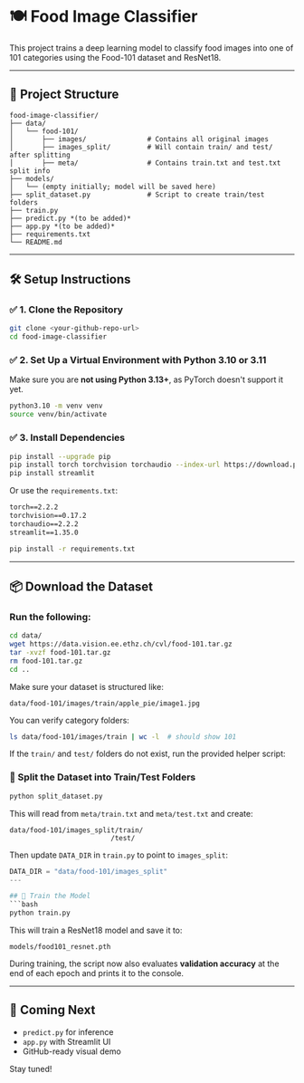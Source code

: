 # 🍽️ Food Image Classifier

This project trains a deep learning model to classify food images into one of 101 categories using the Food-101 dataset and ResNet18.

---

## 📁 Project Structure
```
food-image-classifier/
├── data/
│   └── food-101/
│       ├── images/               # Contains all original images
│       ├── images_split/         # Will contain train/ and test/ after splitting
│       ├── meta/                 # Contains train.txt and test.txt split info
├── models/
│   └── (empty initially; model will be saved here)
├── split_dataset.py              # Script to create train/test folders
├── train.py
├── predict.py *(to be added)*
├── app.py *(to be added)*
├── requirements.txt
└── README.md
```

---

## 🛠️ Setup Instructions

### ✅ 1. Clone the Repository
```bash
git clone <your-github-repo-url>
cd food-image-classifier
```

### ✅ 2. Set Up a Virtual Environment with Python 3.10 or 3.11
Make sure you are **not using Python 3.13+**, as PyTorch doesn't support it yet.

```bash
python3.10 -m venv venv
source venv/bin/activate
```

### ✅ 3. Install Dependencies
```bash
pip install --upgrade pip
pip install torch torchvision torchaudio --index-url https://download.pytorch.org/whl/cpu
pip install streamlit
```

Or use the `requirements.txt`:
```txt
torch==2.2.2
torchvision==0.17.2
torchaudio==2.2.2
streamlit==1.35.0
```

```bash
pip install -r requirements.txt
```

---

## 📦 Download the Dataset

### Run the following:
```bash
cd data/
wget https://data.vision.ee.ethz.ch/cvl/food-101.tar.gz
tar -xvzf food-101.tar.gz
rm food-101.tar.gz
cd ..
```

Make sure your dataset is structured like:
```
data/food-101/images/train/apple_pie/image1.jpg
```

You can verify category folders:
```bash
ls data/food-101/images/train | wc -l  # should show 101
```

If the `train/` and `test/` folders do not exist, run the provided helper script:

### 🧩 Split the Dataset into Train/Test Folders
```bash
python split_dataset.py
```
This will read from `meta/train.txt` and `meta/test.txt` and create:
```
data/food-101/images_split/train/
                         /test/
```

Then update `DATA_DIR` in `train.py` to point to `images_split`:
```python
DATA_DIR = "data/food-101/images_split"
---

## 🚀 Train the Model
```bash
python train.py
```

This will train a ResNet18 model and save it to:
```
models/food101_resnet.pth
```

During training, the script now also evaluates **validation accuracy** at the end of each epoch and prints it to the console.

---

## 🧪 Coming Next
- `predict.py` for inference
- `app.py` with Streamlit UI
- GitHub-ready visual demo

Stay tuned!
